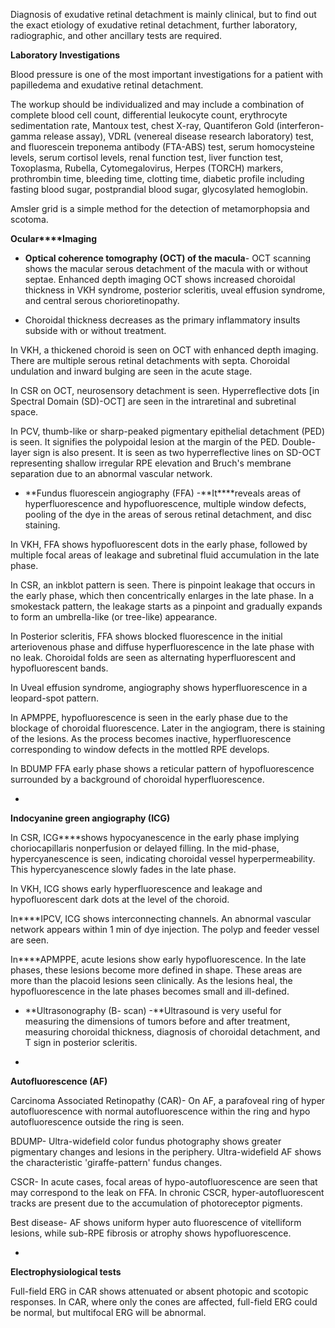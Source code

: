 Diagnosis of exudative retinal detachment is mainly clinical, but to find out the exact etiology of exudative retinal detachment, further laboratory, radiographic, and other ancillary tests are required.

**Laboratory Investigations**

Blood pressure is one of the most important investigations for a patient with papilledema and exudative retinal detachment.

The workup should be individualized and may include a combination of complete blood cell count, differential leukocyte count, erythrocyte sedimentation rate, Mantoux test, chest X-ray, Quantiferon Gold (interferon-gamma release assay), VDRL (venereal disease research laboratory) test, and fluorescein treponema antibody (FTA-ABS) test, serum homocysteine levels, serum cortisol levels, renal function test, liver function test, Toxoplasma, Rubella, Cytomegalovirus, Herpes (TORCH) markers, prothrombin time, bleeding time, clotting time, diabetic profile including fasting blood sugar, postprandial blood sugar, glycosylated hemoglobin.

Amsler grid is a simple method for the detection of metamorphopsia and scotoma.

**Ocular****Imaging**

- **Optical coherence tomography (OCT) of the macula**- OCT scanning shows the macular serous detachment of the macula with or without septae. Enhanced depth imaging OCT shows increased choroidal thickness in VKH syndrome, posterior scleritis, uveal effusion syndrome, and central serous chorioretinopathy.

- Choroidal thickness decreases as the primary inflammatory insults subside with or without treatment.

In VKH, a thickened choroid is seen on OCT with enhanced depth imaging. There are multiple serous retinal detachments with septa. Choroidal undulation and inward bulging are seen in the acute stage.

In CSR on OCT, neurosensory detachment is seen. Hyperreflective dots [in Spectral Domain (SD)-OCT] are seen in the intraretinal and subretinal space.

In PCV, thumb-like or sharp-peaked pigmentary epithelial detachment (PED) is seen. It signifies the polypoidal lesion at the margin of the PED. Double-layer sign is also present. It is seen as two hyperreflective lines on SD-OCT representing shallow irregular RPE elevation and Bruch's membrane separation due to an abnormal vascular network.

- **Fundus fluorescein angiography (FFA) -**It****reveals areas of hyperfluorescence and hypofluorescence, multiple window defects, pooling of the dye in the areas of serous retinal detachment, and disc staining.

In VKH, FFA shows hypofluorescent dots in the early phase, followed by multiple focal areas of leakage and subretinal fluid accumulation in the late phase.

In CSR, an inkblot pattern is seen. There is pinpoint leakage that occurs in the early phase, which then concentrically enlarges in the late phase. In a smokestack pattern, the leakage starts as a pinpoint and gradually expands to form an umbrella-like (or tree-like) appearance.

In Posterior scleritis, FFA shows blocked fluorescence in the initial arteriovenous phase and diffuse hyperfluorescence in the late phase with no leak. Choroidal folds are seen as alternating hyperfluorescent and hypofluorescent bands.

In Uveal effusion syndrome, angiography shows hyperfluorescence in a leopard-spot pattern.

In APMPPE, hypofluorescence is seen in the early phase due to the blockage of choroidal fluorescence. Later in the angiogram, there is staining of the lesions. As the process becomes inactive, hyperfluorescence corresponding to window defects in the mottled RPE develops.

In BDUMP FFA early phase shows a reticular pattern of hypofluorescence surrounded by a background of choroidal hyperfluorescence.

- 
**Indocyanine green angiography (ICG)**

In CSR, ICG****shows hypocyanescence in the early phase implying choriocapillaris nonperfusion or delayed filling. In the mid-phase, hypercyanescence is seen, indicating choroidal vessel hyperpermeability. This hypercyanescence slowly fades in the late phase.

In VKH, ICG shows early hyperfluorescence and leakage and hypofluorescent dark dots at the level of the choroid.

In****IPCV, ICG shows interconnecting channels. An abnormal vascular network appears within 1 min of dye injection. The polyp and feeder vessel are seen.

In****APMPPE, acute lesions show early hypofluorescence. In the late phases, these lesions become more defined in shape. These areas are more than the placoid lesions seen clinically. As the lesions heal, the hypofluorescence in the late phases becomes small and ill-defined.

- **Ultrasonography (B- scan) -**Ultrasound is very useful for measuring the dimensions of tumors before and after treatment, measuring choroidal thickness, diagnosis of choroidal detachment, and T sign in posterior scleritis.

- 
**Autofluorescence (AF)**

Carcinoma Associated Retinopathy (CAR)- On AF, a parafoveal ring of hyper autofluorescence with normal autofluorescence within the ring and hypo autofluorescence outside the ring is seen.

BDUMP- Ultra-widefield color fundus photography shows greater pigmentary changes and lesions in the periphery. Ultra-widefield AF shows the characteristic 'giraffe-pattern' fundus changes.

CSCR- In acute cases, focal areas of hypo-autofluorescence are seen that may correspond to the leak on FFA. In chronic CSCR, hyper-autofluorescent tracks are present due to the accumulation of photoreceptor pigments.

Best disease- AF shows uniform hyper auto fluorescence of vitelliform lesions, while sub-RPE fibrosis or atrophy shows hypofluorescence.

- 
**Electrophysiological tests**

Full-field ERG in CAR shows attenuated or absent photopic and scotopic responses. In CAR, where only the cones are affected, full-field ERG could be normal, but multifocal ERG will be abnormal.